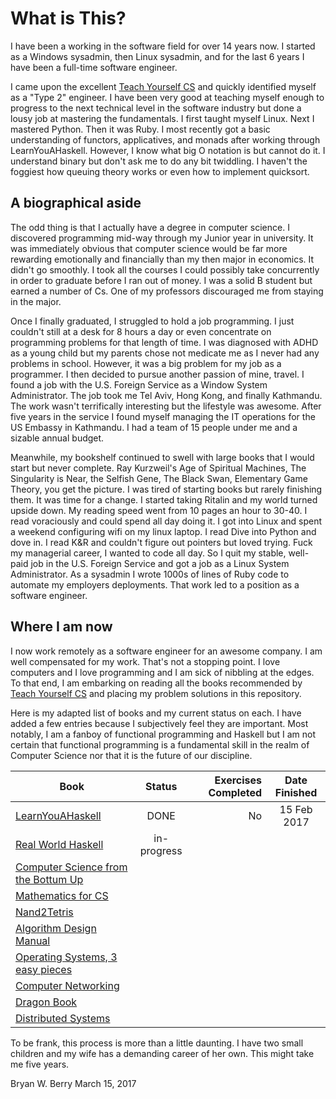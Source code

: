 # What is This?

I have been a working in the software field for over 14 years now. I started as a Windows sysadmin, then Linux sysadmin,
and for the last 6 years I have been a full-time software engineer.

I came upon the excellent [Teach Yourself CS](https://teachyourselfcs.com/) and
quickly identified myself as a "Type 2" engineer. I have been very good at
teaching myself enough to progress to the next technical level in the software
industry but done a lousy job at mastering the fundamentals. I first taught
myself Linux. Next I mastered Python. Then it was Ruby. I most recently got a
basic understanding of functors, applicatives, and monads after working through
LearnYouAHaskell. However, I know what big O notation is but cannot do it. I
understand binary but don't ask me to do any bit twiddling. I haven't the
foggiest how queuing theory works or even how to implement quicksort.

## A biographical aside

The odd thing is that I actually have a degree in computer science. I discovered
programming mid-way through my Junior year in university. It was immediately
obvious that computer science would be far more rewarding emotionally and
financially than my then major in economics. It didn't go smoothly. I took
all the courses I could possibly take concurrently in order to graduate before
I ran out of money. I was a solid B student but earned a number of Cs. One of
my professors discouraged me from staying in the major.

Once I finally graduated, I struggled to hold a job programming. I just couldn't
still at a desk for 8 hours a day or even concentrate on programming problems
for that length of time. I was diagnosed with ADHD as a young child but my
parents chose not medicate me as I never had any problems in school. However, it was
a big problem for my job as a programmer. I then decided to pursue
another passion of mine, travel. I found a job with the U.S. Foreign Service as a
Window System Administrator. The job took me Tel Aviv, Hong Kong, and finally
Kathmandu. The work wasn't terrifically interesting but the lifestyle was
awesome. After five years in the service I found myself managing the IT
operations for the US Embassy in Kathmandu. I had a team of 15 people under me
and a sizable annual budget.

Meanwhile, my bookshelf continued to swell with large books that I would start
but never complete. Ray Kurzweil's Age of Spiritual Machines, The Singularity is
Near, the Selfish Gene, The Black Swan, Elementary Game Theory, you get the picture. I was tired of
starting books but rarely finishing them. It was time for a change. I started taking Ritalin and my world
turned upside down. My reading speed went from 10 pages an hour to 30-40. I read
voraciously and could spend all day doing it. I got into Linux and spent a
weekend configuring wifi on my linux laptop. I read Dive into Python and dove
in. I read K&R and couldn't figure out pointers but loved trying. Fuck my
managerial career, I wanted to code all day. So I quit my stable, well-paid job
in the U.S. Foreign Service and got a job as a Linux System Administrator. As a
sysadmin I wrote 1000s of lines of Ruby code to automate my employers
deployments. That work led to a position as a software engineer.

## Where I am now

I now work remotely as a software engineer for an awesome company. I am well compensated
for my work. That's not a stopping point. I love computers and I love programming and I am sick of nibbling at the edges.
To that end, I am embarking on reading all the books recommended by [Teach Yourself CS](https://teachyourselfcs.com/)
and placing my problem solutions in this repository.

Here is my adapted list of books and my current status on each. I have added a few entries
because I subjectively feel they are important. Most notably, I am a fanboy of
functional programming and Haskell but I am not certain that functional programming
is a fundamental skill in the realm of Computer Science nor that it is the future
of our discipline.


| Book                                                                                        | Status          | Exercises Completed | Date Finished |
|---------------------------------------------------------------------------------------------|:---------------:|--------------------:|:-------------:|
| [LearnYouAHaskell](https://mitpress.mit.edu/sicp/full-text/book/book.html)                  | DONE            | No                  | 15 Feb 2017   |  
| [Real World Haskell](http://book.realworldhaskell.org/)                                     | in-progress     |                     |               |
| [Computer Science from the Bottum Up](https://www.bottomupcs.com/)                          |                 |                     |               |
| [Mathematics for CS](https://courses.csail.mit.edu/6.042/spring17/mcs.pdf)                  |                 |                     |               |
| [Nand2Tetris](http://www.nand2tetris.org/)                                                  |                 |                     |               |
| [Algorithm Design Manual](https://smile.amazon.com/Algorithm-Design-Manual-Steven-Skiena/dp/1848000693/) |    |                     |               |
| [Operating Systems, 3 easy pieces](http://pages.cs.wisc.edu/~remzi/OSTEP/)                  |                 |                     |               |
| [Computer Networking](https://smile.amazon.com/Computer-Networking-Top-Down-Approach-7th/dp/0133594149/) |    |                     |               |
| [Dragon Book](https://smile.amazon.com/Compilers-Principles-Techniques-Tools-2nd/dp/0321486811) |             |                     |               |
| [Distributed Systems](https://www.amazon.com/Distributed-Systems-Principles-Andrew-Tanenbaum/dp/153028175X) | |                     |               |


To be frank, this process is more than a little daunting. I have two small children and my wife has a demanding career of her own.
This might take me five years.

Bryan W. Berry
March 15, 2017



